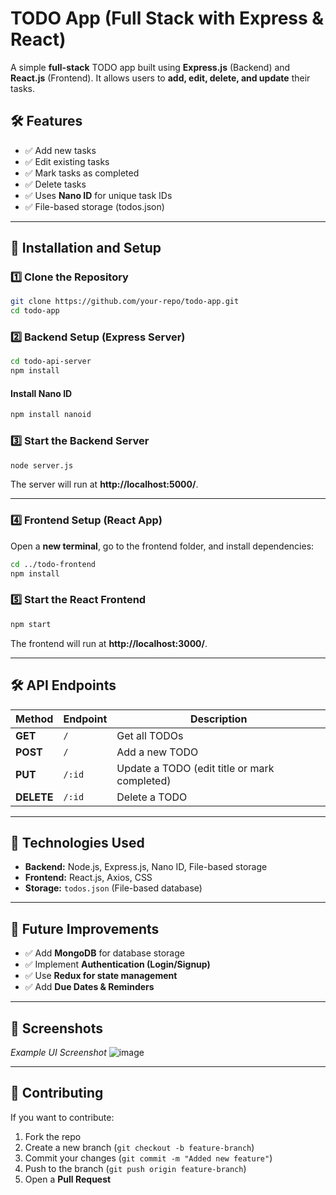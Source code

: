 

# **TODO App (Full Stack with Express & React)**

A simple **full-stack** TODO app built using **Express.js** (Backend) and **React.js** (Frontend). It allows users to **add, edit, delete, and update** their tasks.

## **🛠 Features**
- ✅ Add new tasks  
- ✅ Edit existing tasks  
- ✅ Mark tasks as completed  
- ✅ Delete tasks  
- ✅ Uses **Nano ID** for unique task IDs  
- ✅ File-based storage (todos.json)  

---

## **🚀 Installation and Setup**
### **1️⃣ Clone the Repository**
```sh
git clone https://github.com/your-repo/todo-app.git
cd todo-app
```

### **2️⃣ Backend Setup (Express Server)**
```sh
cd todo-api-server
npm install
```

#### **Install Nano ID**
```sh
npm install nanoid
```

### **3️⃣ Start the Backend Server**
```sh
node server.js
```
The server will run at **http://localhost:5000/**.

---

### **4️⃣ Frontend Setup (React App)**
Open a **new terminal**, go to the frontend folder, and install dependencies:
```sh
cd ../todo-frontend
npm install
```

### **5️⃣ Start the React Frontend**
```sh
npm start
```
The frontend will run at **http://localhost:3000/**.

---

## **🛠 API Endpoints**
| Method | Endpoint  | Description |
|--------|----------|-------------|
| **GET**  | `/` | Get all TODOs |
| **POST** | `/` | Add a new TODO |
| **PUT**  | `/:id` | Update a TODO (edit title or mark completed) |
| **DELETE** | `/:id` | Delete a TODO |

---

## **📌 Technologies Used**
- **Backend:** Node.js, Express.js, Nano ID, File-based storage  
- **Frontend:** React.js, Axios, CSS  
- **Storage:** `todos.json` (File-based database)  

---

## **🎯 Future Improvements**
- ✅ Add **MongoDB** for database storage  
- ✅ Implement **Authentication (Login/Signup)**  
- ✅ Use **Redux for state management**  
- ✅ Add **Due Dates & Reminders**  

---

## **📌 Screenshots**
_Example UI Screenshot_
![image](https://github.com/user-attachments/assets/3a3e8e61-588a-4db9-89a6-d967e50c411e)

---

## **🔗 Contributing**
If you want to contribute:
1. Fork the repo
2. Create a new branch (`git checkout -b feature-branch`)
3. Commit your changes (`git commit -m "Added new feature"`)
4. Push to the branch (`git push origin feature-branch`)
5. Open a **Pull Request**


